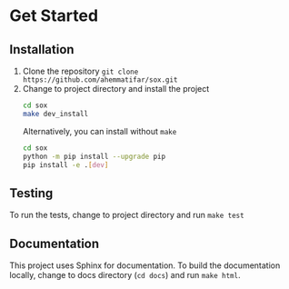 # Get Started

## Installation
1. Clone the repository `git clone https://github.com/ahemmatifar/sox.git`
2. Change to project directory and install the project
   ```bash
   cd sox
   make dev_install
   ```
   Alternatively, you can install without `make`
   ```bash
   cd sox
   python -m pip install --upgrade pip
   pip install -e .[dev]
   ```

## Testing
To run the tests, change to project directory and run `make test`

## Documentation
This project uses Sphinx for documentation. To build the documentation locally, change to docs directory (`cd docs`)
and run `make html`.